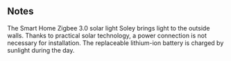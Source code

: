 <!-- Notes BEGIN: You can edit here. Add "## Notes" headline if not already present. -->
## Notes

The Smart Home Zigbee 3.0 solar light Soley brings light to the outside walls. Thanks to practical solar technology, a power connection is not necessary for installation. The replaceable lithium-ion battery is charged by sunlight during the day.
<!-- Notes END: Do not edit below this line -->